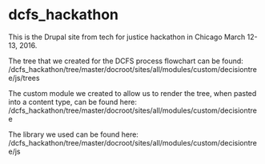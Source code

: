 # dcfs_hackathon
This is the Drupal site from tech for justice hackathon in Chicago March 12-13, 2016.

The tree that we created for the DCFS process flowchart can be found:
/dcfs_hackathon/tree/master/docroot/sites/all/modules/custom/decisiontree/js/trees

The custom module we created to allow us to render the tree, when pasted into a content type, can be found here:
/dcfs_hackathon/tree/master/docroot/sites/all/modules/custom/decisiontree

The library we used can be found here:
/dcfs_hackathon/tree/master/docroot/sites/all/modules/custom/decisiontree/js
